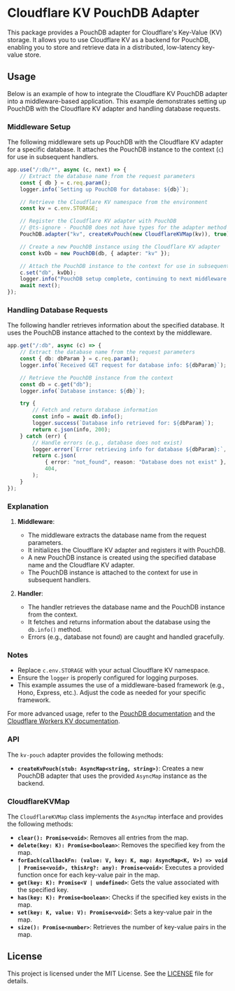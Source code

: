 # Cloudflare KV PouchDB Adapter

This package provides a PouchDB adapter for Cloudflare's Key-Value (KV) storage. It allows you to use Cloudflare KV as a backend for PouchDB, enabling you to store and retrieve data in a distributed, low-latency key-value store.

## Usage

Below is an example of how to integrate the Cloudflare KV PouchDB adapter into a middleware-based application. This example demonstrates setting up PouchDB with the Cloudflare KV adapter and handling database requests.

### Middleware Setup

The following middleware sets up PouchDB with the Cloudflare KV adapter for a specific database. It attaches the PouchDB instance to the context (`c`) for use in subsequent handlers.

```typescript
app.use("/:db/*", async (c, next) => {
    // Extract the database name from the request parameters
    const { db } = c.req.param();
    logger.info(`Setting up PouchDB for database: ${db}`);

    // Retrieve the Cloudflare KV namespace from the environment
    const kv = c.env.STORAGE;

    // Register the Cloudflare KV adapter with PouchDB
    // @ts-ignore - PouchDB does not have types for the adapter method
    PouchDB.adapter("kv", createKvPouch(new CloudflareKVMap(kv)), true);

    // Create a new PouchDB instance using the Cloudflare KV adapter
    const kvDb = new PouchDB(db, { adapter: "kv" });

    // Attach the PouchDB instance to the context for use in subsequent handlers
    c.set("db", kvDb);
    logger.info("PouchDB setup complete, continuing to next middleware.");
    await next();
});
```

### Handling Database Requests

The following handler retrieves information about the specified database. It uses the PouchDB instance attached to the context by the middleware.

```typescript
app.get("/:db", async (c) => {
    // Extract the database name from the request parameters
    const { db: dbParam } = c.req.param();
    logger.info(`Received GET request for database info: ${dbParam}`);

    // Retrieve the PouchDB instance from the context
    const db = c.get("db");
    logger.info(`Database instance: ${db}`);

    try {
        // Fetch and return database information
        const info = await db.info();
        logger.success(`Database info retrieved for: ${dbParam}`);
        return c.json(info, 200);
    } catch (err) {
        // Handle errors (e.g., database does not exist)
        logger.error(`Error retrieving info for database ${dbParam}:`, err);
        return c.json(
            { error: "not_found", reason: "Database does not exist" },
            404,
        );
    }
});
```

### Explanation

1. **Middleware**:
   - The middleware extracts the database name from the request parameters.
   - It initializes the Cloudflare KV adapter and registers it with PouchDB.
   - A new PouchDB instance is created using the specified database name and the Cloudflare KV adapter.
   - The PouchDB instance is attached to the context for use in subsequent handlers.

2. **Handler**:
   - The handler retrieves the database name and the PouchDB instance from the context.
   - It fetches and returns information about the database using the `db.info()` method.
   - Errors (e.g., database not found) are caught and handled gracefully.

### Notes

- Replace `c.env.STORAGE` with your actual Cloudflare KV namespace.
- Ensure the `logger` is properly configured for logging purposes.
- This example assumes the use of a middleware-based framework (e.g., Hono, Express, etc.). Adjust the code as needed for your specific framework.

For more advanced usage, refer to the [PouchDB documentation](https://pouchdb.com/) and the [Cloudflare Workers KV documentation](https://developers.cloudflare.com/workers/runtime-apis/kv/).

### API

The `kv-pouch` adapter provides the following methods:

- **`createKvPouch(stub: AsyncMap<string, string>)`**: Creates a new PouchDB adapter that uses the provided `AsyncMap` instance as the backend.

### CloudflareKVMap

The `CloudflareKVMap` class implements the `AsyncMap` interface and provides the following methods:

- **`clear(): Promise<void>`**: Removes all entries from the map.
- **`delete(key: K): Promise<boolean>`**: Removes the specified key from the map.
- **`forEach(callbackFn: (value: V, key: K, map: AsyncMap<K, V>) => void | Promise<void>, thisArg?: any): Promise<void>`**: Executes a provided function once for each key-value pair in the map.
- **`get(key: K): Promise<V | undefined>`**: Gets the value associated with the specified key.
- **`has(key: K): Promise<boolean>`**: Checks if the specified key exists in the map.
- **`set(key: K, value: V): Promise<void>`**: Sets a key-value pair in the map.
- **`size(): Promise<number>`**: Retrieves the number of key-value pairs in the map.

## License

This project is licensed under the MIT License. See the [LICENSE](LICENSE) file for details.
